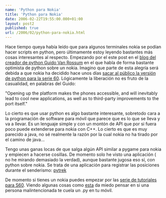 ```yaml
---
name: 'Python para Nokia'
title: 'Python para Nokia'
date: 2006-02-22T19:55:00.000+01:00
layout: post2
published: true
url: /2006/02/python-para-nokia.html
---
```


Hace tiempo queya había leído que para algunos terminales nokia se podían hacer scripts en python, pero últimamente estoy leyendo bastantes más cosas interesantes al respecto. Empezando por el este post en el [blog del creador de python Guido Van Rossum](http://www.artima.com/weblogs/viewpost.jsp?thread=148064) en el que habla de forma bastante optimista de python sobre un nokia. Imagino que parte de esta alegría será debida a que nokia ha decidido hace unos días [sacar al público la versión de python para la serie 60](http://press.nokia.com/PR/200601/1032017_5.html). Lógicamente la liberación no es fruto de la casualidad, en palabras del Guido:  
  
"Opening up the platform makes the phones accessible, and will inevitably lead to cool new applications, as well as to third-party improvements to the port itself."  
  
Lo cierto es que usar python es algo bastante interesante, sobretodo cara a la programación de software para móvil que parece que es lo que se lleva y va a llevar. Es un lenguaje simple y con un montón de API que por si fuera poco puede extenderse para nokia con C++. Lo cierto es que es muy parecido a java, no sé realmente la razón por la cual nokia no ha tirado por el camino de java...  
  
Tengo unas ganas locas de que salga algún API similar a pygame para nokia y empiecen a hacerse cosillas. De momento solo he visto una aplicación ( no he mirando demasiado la verdad), aunque bastante jugosa eso sí, con python sobre nokia. Se trata de una aplicación para registrar las posiciones durante el senderismo: [pytrek](http://www.argo.es/%7Ejcea/programacion/pytrek.htm)  
  
De momento si tienes un nokia puedes empezar por las [serie de tutoriales para S60](http://mobilenin.com/pys60/menu.htm). Viendo algunas cosas como [esta](http://mobilenin.com/pys60/resources/ex_sms_sending.py) da miedo pensar en si una persona malintencionada te cuela un .py en tu móvil.